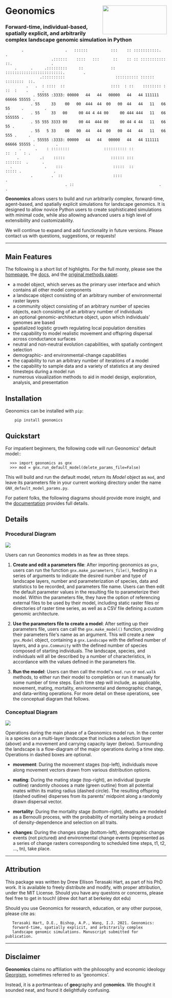 # Geonomics <img align="right" width="200" height="90" src="./img/gnx_mini.png">

### Forward-time, individual-based, spatially explicit, and arbitrarily complex landscape genomic simulation in Python

``` 
       .                  .   ::::::          :::    :: :::::::::::.           .
                    .::::::    ::::   :::      ::    :: :: ::::::::::: ::.                 .
    .      .     .:::::::::     ::            ::   :::::::::::::::::::::::::.        .   
               .::::::::::                      :::::::::: :::::: ::::::::  ::.
         .   .  : ::::  ::                    ::::  : ::    :::::::: : ::  :    .      .
            . 55555 :3333: 00000   44   44   00000   44   44 111111  66666 55555 .
           . 55     33    00   00  444  44  00   00  44   44   11   66     55     .         .
 .         . 55     33   00     00 44 4 44 00     00 444 444   11   66     555555 .
           . 55 555 3333 00     00 44  444 00     00 44 4 44   11   66         55 .
           . 55   5 33    00   00  44   44  00   00  44   44   11   66        555 .     .
            . 55555 :3333: 00000   44   44   00000   44   44 111111  66666 55555 .         .
      .      .    : ::::::::               :::::::::: ::              ::  :   : .
     .         .:    :::::                    :::::: :::             :::::::  .      .
  .              .    :::                      :::::  ::              ::::: .              . 
           .        .  ::                      ::::                      .
                          . ::                                     .                .
```
          
 
**Geonomics** allows users to build and run arbitrarily complex, forward-time,
agent-based, and spatially explicit simulations for landscape genomics. It is
designed to allow novice Python users to create sophisticated simulations with
minimal code, while also allowing advanced users a high level of extensibility
and customizability.

We will continue to expand and add functionality in future versions. Please
contact us with questions, suggestions, or requests!

----------------------------

## Main Features

The following is a short list of highlights. For the full monty, please see
the [homepage](https://github.com/drewhart/geonomics),
the [docs](https://geonomics.readthedocs.org),
and the [original methods paper](PAPER_URL_HERE).

  - a model object, which serves as the primary user interface and which contains all other model components
  - a landscape object consisting of an arbitrary number of environmental raster layers
  - a community object consisting of an arbitrary number of species objects, each consisting of an arbitrary number of individuals
  - an optional genomic-architecture object, upon which individuals' genomes are based
  - spatialized logistic growth regulating local population densities
  - the capability to model realistic movement and offspring dispersal across conductance surfaces
  - neutral and non-neutral evolution capabilities, with spatially contingent selection
  - demographic- and environmental-change capabilities
  - the capability to run an arbitrary number of iterations of a model
  - the capability to sample data and a variety of statistics at any desired timesteps during a model run
  - numerous visualization methods to aid in model design, exploration, analysis, and presentation


## Installation

Geonomics can be installed with `pip`:

```
    pip install geonomics
```

## Quickstart

For impatient beginners, the following code will run Geonomics' default model::

```
  >>> import geonomics as gnx
  >>> mod = gnx.run_default_model(delete_params_file=False)
```

This will build and run the default model, return its _Model_ object
as `mod`, and leave its parameters file in your current working directory under
the name `GNX_default_model_params.py`.

For patient folks, the following diagrams should provide more insight, and the
[documentation](https://geonomics.readthedocs.org) provides full details.


## Details

### Procedural Diagram

<img src="./img/procedural_diagram.jpg">

Users can run Geonomics models in as few as three steps.

  1. **Create and edit a parameters file**: After importing geonomics as `gnx`,
   users can run the function `gnx.make_parameters_file()`, feeding in
   a series of arguments to indicate the desired number and type of landscape layers,
   number and parameterization of species, data and statistics to be recorded, and parameters
   file name. Users can then edit the default parameter values in the resulting file to parameterize
   their model. Within the parameters file, they have the option of referencing external files
   to be used by their model, including static raster files or directories of raster time series, as well
   as a CSV file defining a custom genomic architecture.

  1. **Use the parameters file to create a model**: After setting up their parameters file, users can
   call the `gnx.make_model()` function, providing their parameters file's name as an argument. This
   will create a new `gnx.Model` object, containing a `gnx.Landscape` with the defined number of layers,
   and a `gnx.Community` with the defined number of species composed of starting individuals. The landscape,
   species, and individuals will all be described by a number of characteristics, in accordance with the values
   defined in the parameters file.

  1. **Run the model**: Users can then call the model's `mod.run` or `mod.walk` methods, to either run their model
   to completion or run it manually for some number of time steps. Each time step will include, as applicable,
   movement, mating, mortality, environmental and demographic change, and data-writing operations. For more detail
   on these operations, see the conceptual diagram that follows.

### Conceptual Diagram

<img src="./img/conceptual_diagram.jpg">

Operations during the main phase of a Geonomics model run. In the center is a
species on a multi-layer landscape that includes a selection layer (above) and
a movement and carrying capacity layer (below). Surrounding the landscape is a
flow-diagram of the major operations during a time step. Operations in dashed
boxes are optional.

- **movement**: During the movement stages (top-left), individuals move
  along movement vectors drawn from various distribution options.

- **mating**: During the mating stage (top-right), an individual (purple outline) randomly
  chooses a mate (green outline) from all potential mates within its mating radius
  (dashed circle). The resulting offspring (dashed outline)  disperses from its
  parents' midpoint along a randomly drawn dispersal vector.

- **mortality**: During the mortality stage (bottom-right), deaths are modeled as a Bernoulli
  process, with the probability of mortality being a product of density-dependence
  and selection on all traits.

- **changes**: During the changes stage (bottom-left), demographic change events
  (not pictured) and environmental change events (represented as a
  series of change rasters corresponding to scheduled time steps,
  t1, t2, …, tn), take place.

------------------------------------------------------------------

## Attribution

This package was written by Drew Ellison Terasaki Hart, as part of his PhD work.
It is available to freely distribute and modify, with proper
attribution, under the MIT License. Should you have any questons or
concerns, please feel free to get in touch! (drew dot hart at berkeley dot edu)

Should you use Geonomics for research, education, or any other purpose, please
cite as:

       Terasaki Hart, D.E., Bishop, A.P., Wang, I.J. 2021. Geonomics:
       forward-time, spatially explicit, and arbitrarily complex
       landscape genomic simulations. Manuscript submitted for publication.                                                                                                                                                                                           

-------------------------------------------------------

## Disclaimer

**Geonomics** claims no affiliation with the philosophy and economic ideology
[Georgism](https://en.wikipedia.org/wiki/Georgism), sometimes referred to as
'geonomics'.

Instead, it is a portmanteau of **geo**graphy and ge**nomics**. 
We thought it sounded neat, and found it delightfully confusing.
